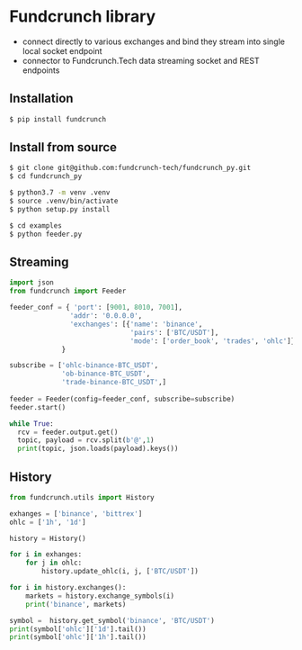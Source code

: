 # Fundcrunch library

* connect directly to various exchanges and bind they stream into single local socket endpoint
* connector to Fundcrunch.Tech data streaming socket and REST endpoints

## Installation

```bash
$ pip install fundcrunch
```

## Install from source

```bash
$ git clone git@github.com:fundcrunch-tech/fundcrunch_py.git
$ cd fundcrunch_py
```


```bash
$ python3.7 -m venv .venv
$ source .venv/bin/activate
$ python setup.py install
```

```bash
$ cd examples
$ python feeder.py
```

## Streaming

```python
import json
from fundcrunch import Feeder

feeder_conf = { 'port': [9001, 8010, 7001],
               'addr': '0.0.0.0',
               'exchanges': [{'name': 'binance',
                              'pairs': ['BTC/USDT'],
                              'mode': ['order_book', 'trades', 'ohlc']}]
             }

subscribe = ['ohlc-binance-BTC_USDT',
             'ob-binance-BTC_USDT',
             'trade-binance-BTC_USDT',]
             
feeder = Feeder(config=feeder_conf, subscribe=subscribe)
feeder.start()

while True:
  rcv = feeder.output.get()
  topic, payload = rcv.split(b'@',1)
  print(topic, json.loads(payload).keys())

```

## History

```python
from fundcrunch.utils import History

exhanges = ['binance', 'bittrex']
ohlc = ['1h', '1d']

history = History()

for i in exhanges:
    for j in ohlc:
        history.update_ohlc(i, j, ['BTC/USDT'])

for i in history.exchanges():
    markets = history.exchange_symbols(i)
    print('binance', markets)

symbol =  history.get_symbol('binance', 'BTC/USDT')
print(symbol['ohlc']['1d'].tail())
print(symbol['ohlc']['1h'].tail())
```